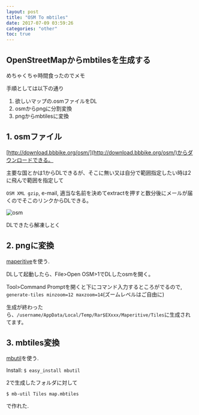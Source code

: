 ```yaml
---
layout: post
title: "OSM To mbtiles"
date: 2017-07-09 03:59:26
categories: "other"
toc: true
---
```

## OpenStreetMapからmbtilesを生成する

めちゃくちゃ時間食ったのでメモ

手順としては以下の通り
1. 欲しいマップの.osmファイルをDL
2. osmからpngに分割変換
3. pngからmbtilesに変換

## 1. osmファイル
[http://download.bbbike.org/osm/](http://download.bbbike.org/osm/)からダウンロードできる。

主要な国とかは1からDLできるが、そこに無い又は自分で範囲指定したい時は2に飛んで範囲を指定して

`OSM XML gzip`, e-mail, 適当な名前を決めてextractを押すと数分後にメールが届くのでそこのリンクからDLできる。

![osm](https://kobadlve.github.io/images/osm.png)

DLできたら解凍しとく

## 2. pngに変換

[maperitive](http://maperitive.net/)を使う.

DLして起動したら、File>Open OSM>1でDLしたosmを開く。

Tool>Command Promptを開くと下にコマンド入力するところがでるので, `generate-tiles minzoom=12 maxzoom=14`(ズームレベルはご自由に)

生成が終わったら、`/username/AppData/Local/Temp/Rar$EXxxx/Maperitive/Tiles`に生成されてます。

## 3. mbtiles変換

[mbutil](https://github.com/mapbox/mbutil)を使う.

Install: `$ easy_install mbutil`

2で生成したフォルダに対して

```
$ mb-util Tiles map.mbtiles
```

で作れた.
